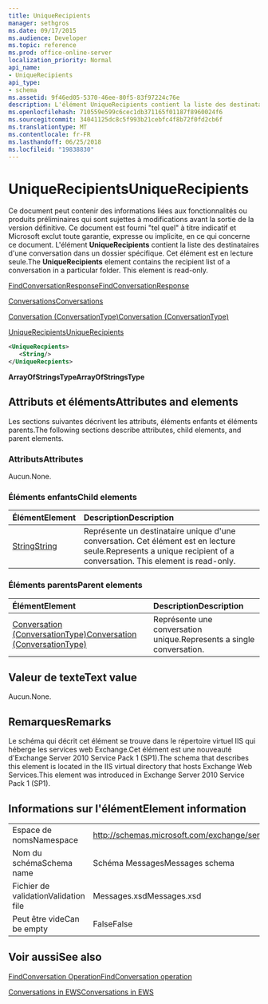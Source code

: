 ```yaml
---
title: UniqueRecipients
manager: sethgros
ms.date: 09/17/2015
ms.audience: Developer
ms.topic: reference
ms.prod: office-online-server
localization_priority: Normal
api_name:
- UniqueRecipients
api_type:
- schema
ms.assetid: 9f46ed05-5370-46ee-80f5-83f97224c76e
description: L'élément UniqueRecipients contient la liste des destinataires d'une conversation dans un dossier spécifique. Cet élément est en lecture seule.
ms.openlocfilehash: 710559e599c6cec1db371165f01187f8960024f6
ms.sourcegitcommit: 34041125dc8c5f993b21cebfc4f8b72f0fd2cb6f
ms.translationtype: MT
ms.contentlocale: fr-FR
ms.lasthandoff: 06/25/2018
ms.locfileid: "19838830"
---
```

# <a name="uniquerecipients"></a><span data-ttu-id="e93f0-104">UniqueRecipients</span><span class="sxs-lookup"><span data-stu-id="e93f0-104">UniqueRecipients</span></span>

<span data-ttu-id="e93f0-p102">Ce document peut contenir des informations liées aux fonctionnalités ou produits préliminaires qui sont sujettes à modifications avant la sortie de la version définitive. Ce document est fourni "tel quel" à titre indicatif et Microsoft exclut toute garantie, expresse ou implicite, en ce qui concerne ce document. L'élément **UniqueRecipients** contient la liste des destinataires d'une conversation dans un dossier spécifique. Cet élément est en lecture seule.</span><span class="sxs-lookup"><span data-stu-id="e93f0-p102">The **UniqueRecipients** element contains the recipient list of a conversation in a particular folder. This element is read-only.</span></span> 
  
[<span data-ttu-id="e93f0-107">FindConversationResponse</span><span class="sxs-lookup"><span data-stu-id="e93f0-107">FindConversationResponse</span></span>](findconversationresponse.md)
  
[<span data-ttu-id="e93f0-108">Conversations</span><span class="sxs-lookup"><span data-stu-id="e93f0-108">Conversations</span></span>](conversations-ex15websvcsotherref.md)
  
[<span data-ttu-id="e93f0-109">Conversation (ConversationType)</span><span class="sxs-lookup"><span data-stu-id="e93f0-109">Conversation (ConversationType)</span></span>](conversation-conversationtype.md)
  
[<span data-ttu-id="e93f0-110">UniqueRecipients</span><span class="sxs-lookup"><span data-stu-id="e93f0-110">UniqueRecipients</span></span>](uniquerecipients.md)
  
```XML
<UniqueRecpients>
   <String/>
</UniqueRecpients>
```

 <span data-ttu-id="e93f0-111">**ArrayOfStringsType**</span><span class="sxs-lookup"><span data-stu-id="e93f0-111">**ArrayOfStringsType**</span></span>
## <a name="attributes-and-elements"></a><span data-ttu-id="e93f0-112">Attributs et éléments</span><span class="sxs-lookup"><span data-stu-id="e93f0-112">Attributes and elements</span></span>

<span data-ttu-id="e93f0-113">Les sections suivantes décrivent les attributs, éléments enfants et éléments parents.</span><span class="sxs-lookup"><span data-stu-id="e93f0-113">The following sections describe attributes, child elements, and parent elements.</span></span>
  
### <a name="attributes"></a><span data-ttu-id="e93f0-114">Attributs</span><span class="sxs-lookup"><span data-stu-id="e93f0-114">Attributes</span></span>

<span data-ttu-id="e93f0-115">Aucun.</span><span class="sxs-lookup"><span data-stu-id="e93f0-115">None.</span></span>
  
### <a name="child-elements"></a><span data-ttu-id="e93f0-116">Éléments enfants</span><span class="sxs-lookup"><span data-stu-id="e93f0-116">Child elements</span></span>

|<span data-ttu-id="e93f0-117">**Élément**</span><span class="sxs-lookup"><span data-stu-id="e93f0-117">**Element**</span></span>|<span data-ttu-id="e93f0-118">**Description**</span><span class="sxs-lookup"><span data-stu-id="e93f0-118">**Description**</span></span>|
|:-----|:-----|
|[<span data-ttu-id="e93f0-119">String</span><span class="sxs-lookup"><span data-stu-id="e93f0-119">String</span></span>](string.md) <br/> |<span data-ttu-id="e93f0-p103">Représente un destinataire unique d'une conversation. Cet élément est en lecture seule.</span><span class="sxs-lookup"><span data-stu-id="e93f0-p103">Represents a unique recipient of a conversation. This element is read-only.</span></span>  <br/> |
   
### <a name="parent-elements"></a><span data-ttu-id="e93f0-122">Éléments parents</span><span class="sxs-lookup"><span data-stu-id="e93f0-122">Parent elements</span></span>

|<span data-ttu-id="e93f0-123">**Élément**</span><span class="sxs-lookup"><span data-stu-id="e93f0-123">**Element**</span></span>|<span data-ttu-id="e93f0-124">**Description**</span><span class="sxs-lookup"><span data-stu-id="e93f0-124">**Description**</span></span>|
|:-----|:-----|
|[<span data-ttu-id="e93f0-125">Conversation (ConversationType)</span><span class="sxs-lookup"><span data-stu-id="e93f0-125">Conversation (ConversationType)</span></span>](conversation-conversationtype.md) <br/> |<span data-ttu-id="e93f0-126">Représente une conversation unique.</span><span class="sxs-lookup"><span data-stu-id="e93f0-126">Represents a single conversation.</span></span>  <br/> |
   
## <a name="text-value"></a><span data-ttu-id="e93f0-127">Valeur de texte</span><span class="sxs-lookup"><span data-stu-id="e93f0-127">Text value</span></span>

<span data-ttu-id="e93f0-128">Aucun.</span><span class="sxs-lookup"><span data-stu-id="e93f0-128">None.</span></span>
  
## <a name="remarks"></a><span data-ttu-id="e93f0-129">Remarques</span><span class="sxs-lookup"><span data-stu-id="e93f0-129">Remarks</span></span>

<span data-ttu-id="e93f0-130">Le schéma qui décrit cet élément se trouve dans le répertoire virtuel IIS qui héberge les services web Exchange.Cet élément est une nouveauté d'Exchange Server 2010 Service Pack 1 (SP1).</span><span class="sxs-lookup"><span data-stu-id="e93f0-130">The schema that describes this element is located in the IIS virtual directory that hosts Exchange Web Services.This element was introduced in Exchange Server 2010 Service Pack 1 (SP1).</span></span>
  
## <a name="element-information"></a><span data-ttu-id="e93f0-131">Informations sur l'élément</span><span class="sxs-lookup"><span data-stu-id="e93f0-131">Element information</span></span>

|||
|:-----|:-----|
|<span data-ttu-id="e93f0-132">Espace de noms</span><span class="sxs-lookup"><span data-stu-id="e93f0-132">Namespace</span></span>  <br/> |http://schemas.microsoft.com/exchange/services/2006/messages  <br/> |
|<span data-ttu-id="e93f0-133">Nom du schéma</span><span class="sxs-lookup"><span data-stu-id="e93f0-133">Schema name</span></span>  <br/> |<span data-ttu-id="e93f0-134">Schéma Messages</span><span class="sxs-lookup"><span data-stu-id="e93f0-134">Messages schema</span></span>  <br/> |
|<span data-ttu-id="e93f0-135">Fichier de validation</span><span class="sxs-lookup"><span data-stu-id="e93f0-135">Validation file</span></span>  <br/> |<span data-ttu-id="e93f0-136">Messages.xsd</span><span class="sxs-lookup"><span data-stu-id="e93f0-136">Messages.xsd</span></span>  <br/> |
|<span data-ttu-id="e93f0-137">Peut être vide</span><span class="sxs-lookup"><span data-stu-id="e93f0-137">Can be empty</span></span>  <br/> |<span data-ttu-id="e93f0-138">False</span><span class="sxs-lookup"><span data-stu-id="e93f0-138">False</span></span>  <br/> |
   
## <a name="see-also"></a><span data-ttu-id="e93f0-139">Voir aussi</span><span class="sxs-lookup"><span data-stu-id="e93f0-139">See also</span></span>



[<span data-ttu-id="e93f0-140">FindConversation Operation</span><span class="sxs-lookup"><span data-stu-id="e93f0-140">FindConversation operation</span></span>](findconversation-operation.md)


[<span data-ttu-id="e93f0-141">Conversations in EWS</span><span class="sxs-lookup"><span data-stu-id="e93f0-141">Conversations in EWS</span></span>](http://msdn.microsoft.com/library/91e64629-db6c-4c94-9dcb-d386232e8467%28Office.15%29.aspx)


